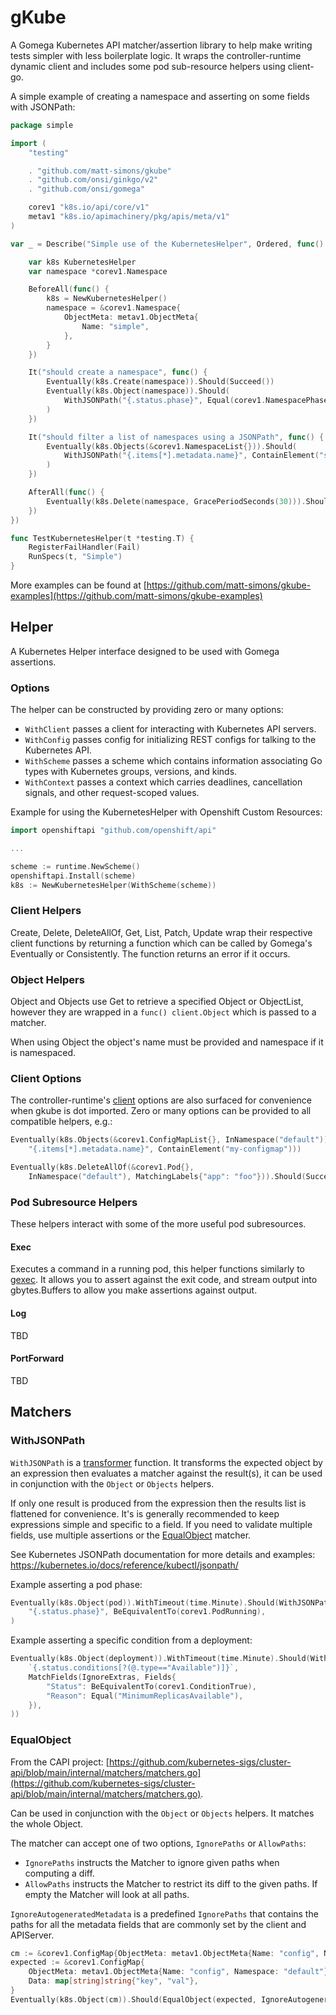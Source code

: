 # gKube

A Gomega Kubernetes API matcher/assertion library to help make writing tests simpler with less boilerplate logic.
It wraps the controller-runtime dynamic client and includes some pod sub-resource helpers using client-go.

A simple example of creating a namespace and asserting on some fields with JSONPath:
```go
package simple

import (
	"testing"

	. "github.com/matt-simons/gkube"
	. "github.com/onsi/ginkgo/v2"
	. "github.com/onsi/gomega"

	corev1 "k8s.io/api/core/v1"
	metav1 "k8s.io/apimachinery/pkg/apis/meta/v1"
)

var _ = Describe("Simple use of the KubernetesHelper", Ordered, func() {

	var k8s KubernetesHelper
	var namespace *corev1.Namespace

	BeforeAll(func() {
		k8s = NewKubernetesHelper()
		namespace = &corev1.Namespace{
			ObjectMeta: metav1.ObjectMeta{
				Name: "simple",
			},
		}
	})

	It("should create a namespace", func() {
		Eventually(k8s.Create(namespace)).Should(Succeed())
		Eventually(k8s.Object(namespace)).Should(
			WithJSONPath("{.status.phase}", Equal(corev1.NamespacePhase("Active"))),
		)
	})

	It("should filter a list of namespaces using a JSONPath", func() {
		Eventually(k8s.Objects(&corev1.NamespaceList{})).Should(
			WithJSONPath("{.items[*].metadata.name}", ContainElement("simple")),
		)
	})

	AfterAll(func() {
		Eventually(k8s.Delete(namespace, GracePeriodSeconds(30))).Should(Succeed())
	})
})

func TestKubernetesHelper(t *testing.T) {
	RegisterFailHandler(Fail)
	RunSpecs(t, "Simple")
}
```

More examples can be found at [https://github.com/matt-simons/gkube-examples](https://github.com/matt-simons/gkube-examples)

## Helper

A Kubernetes Helper interface designed to be used with Gomega assertions.

### Options

The helper can be constructed by providing zero or many options:

* `WithClient` passes a client for interacting with Kubernetes API servers.
* `WithConfig` passes config for initializing REST configs for talking to the Kubernetes API.
* `WithScheme` passes a scheme which contains information associating Go types with Kubernetes groups, versions, and kinds.
* `WithContext` passes a context which carries deadlines, cancellation signals, and other request-scoped values.

Example for using the KubernetesHelper with Openshift Custom Resources:
```go
import openshiftapi "github.com/openshift/api"

...

scheme := runtime.NewScheme()
openshiftapi.Install(scheme)
k8s := NewKubernetesHelper(WithScheme(scheme))

```

### Client Helpers

Create, Delete, DeleteAllOf, Get, List, Patch, Update wrap their respective client functions by returning a function which can be called by Gomega's Eventually or Consistently. The function returns an error if it occurs.

### Object Helpers

Object and Objects use Get to retrieve a specified Object or ObjectList, however they are wrapped in a `func() client.Object`
which is passed to a matcher.

When using Object the object's name must be provided and namespace if it is namespaced.

### Client Options

The controller-runtime's [client](https://pkg.go.dev/sigs.k8s.io/controller-runtime/pkg/client) options are also surfaced for convenience when gkube is dot imported.
Zero or many options can be provided to all compatible helpers, e.g.:
```go
Eventually(k8s.Objects(&corev1.ConfigMapList{}, InNamespace("default"))).Should(WithJSONPath(
	"{.items[*].metadata.name}", ContainElement("my-configmap")))

Eventually(k8s.DeleteAllOf(&corev1.Pod{},
	InNamespace("default"), MatchingLabels{"app": "foo"})).Should(Succeed())
```

### Pod Subresource Helpers

These helpers interact with some of the more useful pod subresources.

#### Exec

Executes a command in a running pod, this helper functions similarly to [gexec](https://onsi.github.io/gomega/#gexec-testing-external-processes).
It allows you to assert against the exit code, and stream output into gbytes.Buffers to allow you make assertions against output.

#### Log

TBD

#### PortForward

TBD

## Matchers

### WithJSONPath

`WithJSONPath` is a [transformer](https://onsi.github.io/gomega/#withtransformtransform-interface-matcher-gomegamatcher) function. It transforms the expected object by an expression then evaluates a matcher against the result(s), it can be used in conjunction with the `Object` or `Objects` helpers.

If only one result is produced from the expression then the results list is flattened for convenience. It's is generally recommended to keep expressions simple and specific to a field. If you need to validate multiple fields, use multiple assertions or the [EqualObject](#EqualObject) matcher.

See Kubernetes JSONPath documentation for more details and examples: https://kubernetes.io/docs/reference/kubectl/jsonpath/

Example asserting a pod phase:
```go
Eventually(k8s.Object(pod)).WithTimeout(time.Minute).Should(WithJSONPath(
	"{.status.phase}", BeEquivalentTo(corev1.PodRunning),
)
```

Example asserting a specific condition from a deployment:
```go
Eventually(k8s.Object(deployment)).WithTimeout(time.Minute).Should(WithJSONPath(
	`{.status.conditions[?(@.type=="Available")]}`,
	MatchFields(IgnoreExtras, Fields{
		"Status": BeEquivalentTo(corev1.ConditionTrue),
		"Reason": Equal("MinimumReplicasAvailable"),
	}),
))
```

### EqualObject

From the CAPI project: [https://github.com/kubernetes-sigs/cluster-api/blob/main/internal/matchers/matchers.go](https://github.com/kubernetes-sigs/cluster-api/blob/main/internal/matchers/matchers.go).

Can be used in conjunction with the `Object` or `Objects` helpers. It matches the whole Object.

The matcher can accept one of two options, `IgnorePaths` or `AllowPaths`:
* `IgnorePaths` instructs the Matcher to ignore given paths when computing a diff.
* `AllowPaths` instructs the Matcher to restrict its diff to the given paths. If empty the Matcher will look at all paths.

`IgnoreAutogeneratedMetadata` is a predefined `IgnorePaths` that contains the paths for all the metadata fields that are commonly set by the client and APIServer.

```go
cm := &corev1.ConfigMap{ObjectMeta: metav1.ObjectMeta{Name: "config", Namespace: "default"}}
expected := &corev1.ConfigMap{
	ObjectMeta: metav1.ObjectMeta{Name: "config", Namespace: "default"},
	Data: map[string]string{"key", "val"},
}
Eventually(k8s.Object(cm)).Should(EqualObject(expected, IgnoreAutogeneratedMetadata))
```
